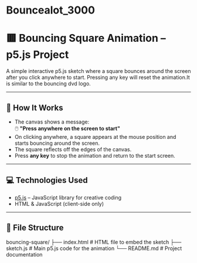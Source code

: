 # Bouncealot_3000
# 🟥 Bouncing Square Animation – p5.js Project

A simple interactive p5.js sketch where a square bounces around the screen after you click anywhere to start. Pressing any key will reset the animation.It is similar to the bouncing dvd logo.

---

## 🧠 How It Works

- The canvas shows a message:  
  🖱️ **"Press anywhere on the screen to start"**
- On clicking anywhere, a square appears at the mouse position and starts bouncing around the screen.
- The square reflects off the edges of the canvas.
- Press **any key** to stop the animation and return to the start screen.

---

## 💻 Technologies Used

- [p5.js](https://p5js.org/) – JavaScript library for creative coding
- HTML & JavaScript (client-side only)

---

## 📂 File Structure

bouncing-square/
├── index.html # HTML file to embed the sketch
├── sketch.js # Main p5.js code for the animation
└── README.md # Project documentation

